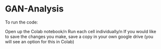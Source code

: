 # GAN-Analysis

To run the code:

Open up the Colab notebook/n
Run each cell individually/n
If you would like to save the changes you make, save a copy in your own google drive (you will see an option for this in Colab)
